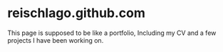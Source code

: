 # reischlago.github.com
This page is supposed to be like a portfolio, Including my CV and a few projects I have been working on. 
